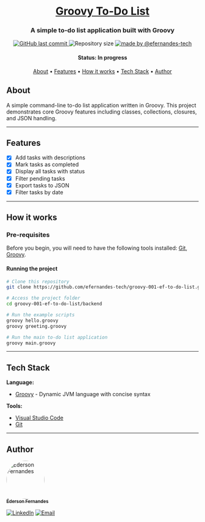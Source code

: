 <h1 align="center">
    <a href="#" alt="Groovy To-Do List">Groovy To-Do List</a>
</h1>

<h3 align="center">
    A simple to-do list application built with Groovy
</h3>

<p align="center">
    <a href="https://github.com/efernandes-tech/groovy-001-ef-to-do-list/commits/main">
        <img alt="GitHub last commit" src="https://img.shields.io/github/last-commit/efernandes-tech/groovy-001-ef-to-do-list" />
    </a>
    <img alt="Repository size" src="https://img.shields.io/github/repo-size/efernandes-tech/groovy-001-ef-to-do-list">
    <a href="https://edersonfernandes.com.br">
        <img alt="made by @efernandes-tech" src="https://img.shields.io/badge/Made_by-@efernandes%E2%80%93tech-blue">
    </a>

</p>

<h4 align="center">
    Status: In progress
</h4>

<p align="center">
    <a href="#about">About</a> •
    <a href="#features">Features</a> •
    <a href="#how-it-works">How it works</a> •
    <a href="#tech-stack">Tech Stack</a> •
    <a href="#author">Author</a>
</p>

## About

A simple command-line to-do list application written in Groovy. This project demonstrates core Groovy features including classes, collections, closures, and JSON handling.

---

## Features

-   [x] Add tasks with descriptions
-   [x] Mark tasks as completed
-   [x] Display all tasks with status
-   [x] Filter pending tasks
-   [x] Export tasks to JSON
-   [x] Filter tasks by date

---

## How it works

### Pre-requisites

Before you begin, you will need to have the following tools installed:
[Git](https://git-scm.com), [Groovy](https://groovy-lang.org/).

#### Running the project

```bash
# Clone this repository
git clone https://github.com/efernandes-tech/groovy-001-ef-to-do-list.git

# Access the project folder
cd groovy-001-ef-to-do-list/backend

# Run the example scripts
groovy hello.groovy
groovy greeting.groovy

# Run the main to-do list application
groovy main.groovy
```

---

## Tech Stack

**Language:**

-   [Groovy](https://groovy-lang.org/) - Dynamic JVM language with concise syntax

**Tools:**

-   [Visual Studio Code](https://code.visualstudio.com/)
-   [Git](https://git-scm.com/)

---

## Author

<a href="https://github.com/efernandes-tech">
    <img style="border-radius: 50%;" src="https://github.com/efernandes-tech.png" width="100px;" alt="Éderson Fernandes" />
    <br />
    <sub><b>Éderson Fernandes</b></sub>
</a>

[![LinkedIn](https://img.shields.io/badge/LinkedIn-Connect-blue?logo=linkedin)](https://www.linkedin.com/in/efernandes-tech)
[![Email](https://img.shields.io/badge/Email-Contact-red?logo=gmail)](mailto:efernandes.tech@gmail.com)
